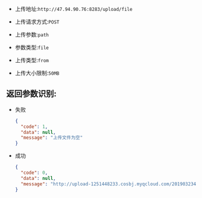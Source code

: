
- 上传地址:`http://47.94.90.76:8283/upload/file`

- 上传请求方式:`POST`

- 上传参数:`path`

- 参数类型:`file`

- 上传类型:`from`

- 上传大小限制:`50MB`

## 返回参数识别:

- 失败

  ```json
  {
  	"code": 1,
  	"data": null,
  	"message": "上传文件为空"
  }
  ```

  

- 成功 

  ```json
  {
  	"code": 0,
  	"data": null,
  	"message": "http://upload-1251448233.cosbj.myqcloud.com/201903234204021643753.png"
  }
  ```

